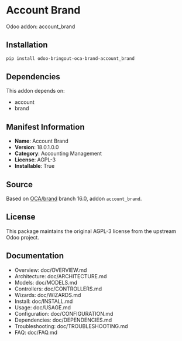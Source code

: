 # Account Brand

Odoo addon: account_brand

## Installation

```bash
pip install odoo-bringout-oca-brand-account_brand
```

## Dependencies

This addon depends on:
- account
- brand

## Manifest Information

- **Name**: Account Brand
- **Version**: 18.0.1.0.0
- **Category**: Accounting Management
- **License**: AGPL-3
- **Installable**: True

## Source

Based on [OCA/brand](https://github.com/OCA/brand) branch 16.0, addon `account_brand`.

## License

This package maintains the original AGPL-3 license from the upstream Odoo project.

## Documentation

- Overview: doc/OVERVIEW.md
- Architecture: doc/ARCHITECTURE.md
- Models: doc/MODELS.md
- Controllers: doc/CONTROLLERS.md
- Wizards: doc/WIZARDS.md
- Install: doc/INSTALL.md
- Usage: doc/USAGE.md
- Configuration: doc/CONFIGURATION.md
- Dependencies: doc/DEPENDENCIES.md
- Troubleshooting: doc/TROUBLESHOOTING.md
- FAQ: doc/FAQ.md

